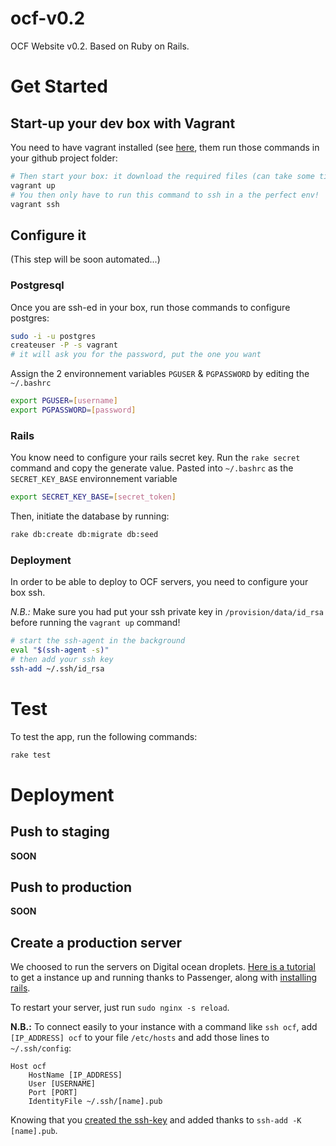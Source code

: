 ocf-v0.2
=================

OCF Website v0.2. Based on Ruby on Rails.

# Get Started

## Start-up your dev box with Vagrant

You need to have vagrant installed (see [here](https://github.com/ourcommonfuture/dev-setup/), them run those commands in your github project folder:
```bash
# Then start your box: it download the required files (can take some times) and run the VM
vagrant up
# You then only have to run this command to ssh in a the perfect env!
vagrant ssh
```

## Configure it

(This step will be soon automated...)

### Postgresql

Once you are ssh-ed in your box, run those commands to configure postgres:

```bash
sudo -i -u postgres
createuser -P -s vagrant
# it will ask you for the password, put the one you want
```

Assign the 2 environnement variables `PGUSER` & `PGPASSWORD` by editing the `~/.bashrc`

```bash
export PGUSER=[username]
export PGPASSWORD=[password]
```

### Rails

You know need to configure your rails secret key. Run the `rake secret` command and copy the generate value. Pasted into `~/.bashrc` as the `SECRET_KEY_BASE` environnement variable


```bash
export SECRET_KEY_BASE=[secret_token]
```

Then, initiate the database by running:

```bash
rake db:create db:migrate db:seed
```

### Deployment

In order to be able to deploy to OCF servers, you need to configure your box ssh.

*N.B.:* Make sure you had put your ssh private key in `/provision/data/id_rsa` before running the `vagrant up` command!

```bash
# start the ssh-agent in the background
eval "$(ssh-agent -s)"
# then add your ssh key
ssh-add ~/.ssh/id_rsa
```

# Test


To test the app, run the following commands:

```bash
rake test
```

# Deployment

## Push to staging

**SOON**

## Push to production

**SOON**

## Create a production server

We choosed to run the servers on Digital ocean droplets. [Here is a tutorial](https://www.digitalocean.com/community/tutorials/how-to-deploy-a-rails-app-with-passenger-and-nginx-on-ubuntu-14-04) to get a instance up and running thanks to Passenger, along with [installing rails](https://gorails.com/setup/ubuntu/14.10).

To restart your server, just run `sudo nginx -s reload`.

**N.B.:** To connect easily to your instance with a command like `ssh ocf`, add `[IP_ADDRESS] ocf` to your file `/etc/hosts` and add those lines to `~/.ssh/config`:

```
Host ocf
	HostName [IP_ADDRESS]
	User [USERNAME]
	Port [PORT]
	IdentityFile ~/.ssh/[name].pub
```

Knowing that you [created the ssh-key](https://help.github.com/articles/generating-ssh-keys/) and added thanks to `ssh-add -K [name].pub`.